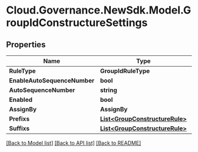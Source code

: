 # Cloud.Governance.NewSdk.Model.GroupIdConstructureSettings
## Properties

Name | Type | Description | Notes
------------ | ------------- | ------------- | -------------
**RuleType** | **GroupIdRuleType** |  | [optional] 
**EnableAutoSequenceNumber** | **bool** |  | [optional] 
**AutoSequenceNumber** | **string** |  | [optional] 
**Enabled** | **bool** |  | [optional] 
**AssignBy** | **AssignBy** |  | [optional] 
**Prefixs** | [**List&lt;GroupConstructureRule&gt;**](GroupConstructureRule.md) |  | [optional] 
**Suffixs** | [**List&lt;GroupConstructureRule&gt;**](GroupConstructureRule.md) |  | [optional] 

[[Back to Model list]](../README.md#documentation-for-models) [[Back to API list]](../README.md#documentation-for-api-endpoints) [[Back to README]](../README.md)

